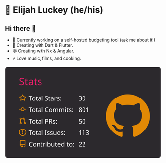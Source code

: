 # 🧭 Elijah Luckey (he/his)

## Hi there 👋

- 💸 Currently working on a self-hosted budgeting tool (ask me about it!)
- 🌱 Creating with Dart & Flutter.
- 🕸️ Creating with Nx & Angular.
- ⚡ Love music, films, and cooking.

![Luckey-Elijah's Detail card][details]

[itk]: https://github.com/InsuranceToolkits
[details]: https://raw.githubusercontent.com/Luckey-Elijah/Luckey-Elijah/master/profile-summary-card-output/monokai/3-stats.svg
